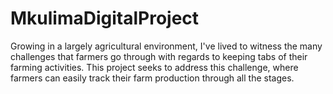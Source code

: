 # MkulimaDigitalProject
Growing in a largely agricultural environment, I've lived to witness the many challenges that farmers go through with regards to keeping tabs of their farming activities. This project seeks to address this challenge, where farmers can easily track their farm production through all the stages.
